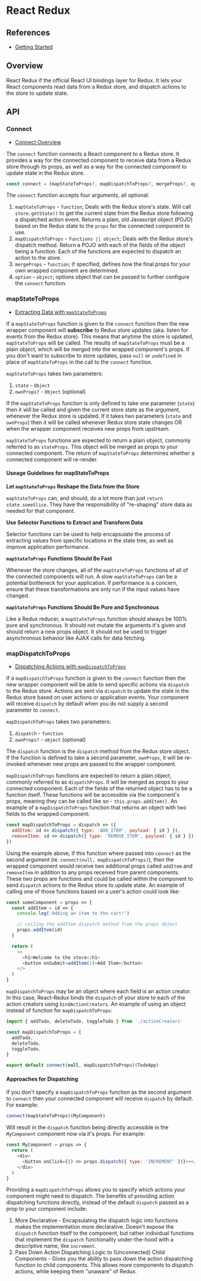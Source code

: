 # React Redux

## References

- [Getting Started](https://react-redux.js.org/introduction/getting-started)

## Overview

React Redux if the official React UI bindings layer for Redux.  It lets your React components read data from a Redux store, and dispatch actions to the store to update state.

## API

### Connect

- [Connect Overview](https://react-redux.js.org/api/connect)

The `connect` function connects a React component to a Redux store.  It provides a way for the connected component to receive data from a Redux store through its props, as well as a way for the connected component to update state in the Redux store.

```javascript
const connect = (mapStateToProps?, mapDispatchToProps?, mergeProps?, option?)
```

The `connect` function accepts four arguments, all optional:

1. `mapStateToProps` - `function`; Deals with the Redux store's state.  Will call `store.getState()` to get the current state from the Redux store following a dispatched action event.  Returns a plain, old Javascript object (POJO) based on the Redux state to the `props` for the connected component to use.
2. `mapDispatchToProps` - `functions || object`; Deals with the Redux store's dispatch method.  Return a POJO with each of the fields of the object being a function.  Each of the functions are expected to dispatch an action to the store.
3. `mergeProps` - `function`; if specified, defines how the final props for your own wrapped component are determined.
4. `option` - `object`; options object that can be passed to further configure the `connect` function.

### mapStateToProps

- [Extracting Data with `mapStateToProps`](https://react-redux.js.org/using-react-redux/connect-mapstate)

If a `mapStateToProps` function is given to the `connect` function then the new wrapper component will **subscribe** to Redux store updates (aka. listen for events from the Redux store).  This means that anytime the store is updated, `mapStateToProps` will be called.  The results of `mapStateToProps` must be a plain object, which will be merged into the wrapped component's props.  If you don't want to subscribe to store updates, pass `null` or `undefined` in place of `mapStateToProps` in the call to the `connect` function.

`mapStateToProps` takes two parameters:

1. `state` - `Object`
2. `ownProps?` - `Object` (optional)

If the `mapStateToProps` function is only defined to take one parameter (`state`) then it will be called and given the current store state as the argument, whenever the Redux store is updated.  If it takes two parameters (`state` and `ownProps`) then it will be called whenever Redux store state changes OR when the wrapper component receives new props from upstream.

`mapStateToProps` functions are expected to return a plain object, commonly referred to as `stateProps`.  This object will be merged as props to your connected component.  The return of `mapStateToProps` determines whether a connected component will re-render.

#### Useage Guidelines for mapStateToProps

**Let `mapStateToProps` Reshape the Data from the Store**

`mapStateToProps` can, and should, do a lot more than just `return state.someSlice`.  They have the responsibility of "re-shaping" store data as needed for that component.

**Use Selector Functions to Extract and Transform Data**

Selector functions can be used to help encapsulate the process of extracting values from specific locations in the state tree, as well as improve application performance.

**`mapStateToProps` Functions Should Be Fast**

Whenever the store changes, all of the `mapStateToProps` functions of all of the connected components will run.  A slow `mapStateToProps` can be a potential bottleneck for your application.  If performance is a concern, ensure that these transformations are only run if the input values have changed.

**`mapStateToProps` Functions Should Be Pure and Synchronous**

Like a Redux reducer, a `mapStateToProps` function should always be 100% pure and synchronous.  It should not mutate the arguments it's given and should return a new props object.  It should not be used to trigger asynchronous behavior like AJAX calls for data fetching.

### mapDispatchToProps

- [Dispatching Actions with `mapDispatchToProps`](https://react-redux.js.org/using-react-redux/connect-mapdispatch)

If a `mapDispatchToProps` function is given to the `connect` function then the new wrapper component will be able to send specific actions via `dispatch` to the Redux store.  Actions are sent via `dispatch` to update the state in the Redux store based on user actions or application events.  Your component will receive `dispatch` by default when you do not supply a second parameter to `connect`.

`mapDispatchToProps` takes two parameters:

1. `dispatch` - `function`
2. `ownProps?` - `object` (optional)

The `dispatch` function is the `dispatch` method from the Redux store object.  If the function is defined to take a second parameter, `ownProps`, it will be re-invoked whenever new props are passed to the wrapper component.

`mapDispatchToProps` functions are expected to return a plain object, commonly referred to as `dispatchProps`.  It will be merged as props to your connected component.  Each of the fields of the returned object has to be a function itself.  These functions will be accessible via the component's props, meaning they can be called like so - `this.props.addItem()`.  An example of a `mapDispatchToProps` function that returns an object with two fields to the wrapped component:

```javascript
const mapDispatchToProps = dispatch => ({
  addItem: id => dispatch({ type: 'ADD_ITEM', payload: { id } }),
  removeItem: id => dispatch({ type: 'REMOVE_ITEM', payload: { id } })
})
```

Using the example above, if this function where passed into `connect` as the second argument (ie. `connect(null, mapDispatchToProps)`), then the wrapped component would receive two additional props called `addItem` and `removeItem` in addition to any props received from parent components.  These two props are functions and could be called within the component to send `dispatch` actions to the Redux store to update state.  An example of calling one of those functions based on a user's action could look like:

```javascript
const someComponent = props => {
  const addItem = id => {
    console.log('Adding an item to the cart!')

    // calling the addItem dispatch method from the props object
    props.addItem(id)
  }

  return (
    <>
      <h1>Welcome to the store</h1>
      <button onSubmit=addItem(1)>Add Item</button>
    </>
  )
}
```

`mapDispatchToProps` may be an object where each field is an action creator.  In this case, React-Redux binds the `dispatch` of your store to each of the action creators using `bindActionCreators`.  An example of using an object instead of function for `mapDispatchToProps`:

```javascript
import { addTodo, deleteTodo, toggleTodo } from './actionCreators'

const mapDispatchToProps = {
  addTodo,
  deleteTodo,
  toggleTodo,
}

export default connect(null, mapDispatchToProps)(TodoApp)
```

#### Approaches for Dispatching

If you don't specify a `mapDispatchToProps` function as the second argument to `connect` then your connected component will receive `dispatch` by default.  For example:

```javascript
connect(mapStateToProps)(MyComponent)
```

Will result in the `dispatch` function being directly accessible in the `MyComponent` component now via it's props.  For example:

```javascript
const MyComponent = props => {
  return (
    <div>
      <button onClick={() => props.dispatch({ type: 'INCREMENT' })}>+</button>
    </div>
  )
}
```

Providing a `mapDispatchToProps` allows you to specify which actions your component might need to dispatch.  The benefits of providing action dispatching functions directly, instead of the default `dispatch` passed as a prop to your component include:

1. More Declarative - Encapsulating the dispatch logic into functions makes the implementation more declarative.  Doesn't expose the `dispatch` function itself to the component, but rather individual functions that implement the `dispatch` functionality under-the-hood with a descriptive name, like `increment`.
2. Pass Down Action Dispatching Logic to (Unconnected) Child Components - Gives you the ability to pass down the action dispatching function to child components.  This allows more components to dispatch actions, while keeping them "unaware" of Redux.
